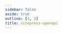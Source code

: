 ```yaml
---
sidebar: false
aside: true
outline: [1, 2]
title: vitepress-openapi
---
```


<script setup lang="ts">
import spec from '.vitepress/spec.js'
</script>

<OASpec :spec="spec" />
